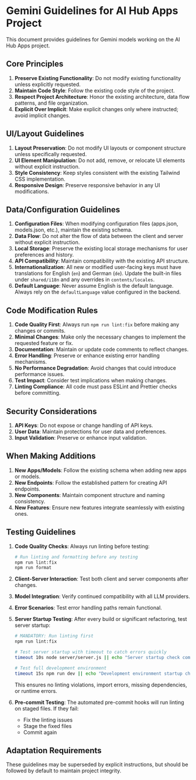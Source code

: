 # Gemini Guidelines for AI Hub Apps Project

This document provides guidelines for Gemini models working on the AI Hub Apps project.

## Core Principles

1.  **Preserve Existing Functionality**: Do not modify existing functionality unless explicitly requested.
2.  **Maintain Code Style**: Follow the existing code style of the project.
3.  **Respect Project Architecture**: Honor the existing architecture, data flow patterns, and file organization.
4.  **Explicit Over Implicit**: Make explicit changes only where instructed; avoid implicit changes.

## UI/Layout Guidelines

1.  **Layout Preservation**: Do not modify UI layouts or component structure unless specifically requested.
2.  **UI Element Manipulation**: Do not add, remove, or relocate UI elements without explicit instruction.
3.  **Style Consistency**: Keep styles consistent with the existing Tailwind CSS implementation.
4.  **Responsive Design**: Preserve responsive behavior in any UI modifications.

## Data/Configuration Guidelines

1.  **Configuration Files**: When modifying configuration files (apps.json, models.json, etc.), maintain the existing schema.
2.  **Data Flow**: Do not alter the flow of data between the client and server without explicit instruction.
3.  **Local Storage**: Preserve the existing local storage mechanisms for user preferences and history.
4.  **API Compatibility**: Maintain compatibility with the existing API structure.
5.  **Internationalization**: All new or modified user-facing keys must have translations for English (`en`) and German (`de`). Update the built-in files under `shared/i18n` and any overrides in `contents/locales`.
6.  **Default Language**: Never assume English is the default language. Always rely on the `defaultLanguage` value configured in the backend.

## Code Modification Rules

1.  **Code Quality First**: Always run `npm run lint:fix` before making any changes or commits.
2.  **Minimal Changes**: Make only the necessary changes to implement the requested feature or fix.
3.  **Documentation**: Maintain or update code comments to reflect changes.
4.  **Error Handling**: Preserve or enhance existing error handling mechanisms.
5.  **No Performance Degradation**: Avoid changes that could introduce performance issues.
6.  **Test Impact**: Consider test implications when making changes.
7.  **Linting Compliance**: All code must pass ESLint and Prettier checks before committing.

## Security Considerations

1.  **API Keys**: Do not expose or change handling of API keys.
2.  **User Data**: Maintain protections for user data and preferences.
3.  **Input Validation**: Preserve or enhance input validation.

## When Making Additions

1.  **New Apps/Models**: Follow the existing schema when adding new apps or models.
2.  **New Endpoints**: Follow the established pattern for creating API endpoints.
3.  **New Components**: Maintain component structure and naming consistency.
4.  **New Features**: Ensure new features integrate seamlessly with existing ones.

## Testing Guidelines

1.  **Code Quality Checks**: Always run linting before testing:

    ```bash
    # Run linting and formatting before any testing
    npm run lint:fix
    npm run format
    ```

2.  **Client-Server Interaction**: Test both client and server components after changes.
3.  **Model Integration**: Verify continued compatibility with all LLM providers.
4.  **Error Scenarios**: Test error handling paths remain functional.
5.  **Server Startup Testing**: After every build or significant refactoring, test server startup:

    ```bash
    # MANDATORY: Run linting first
    npm run lint:fix

    # Test server startup with timeout to catch errors quickly
    timeout 10s node server/server.js || echo "Server startup check completed"

    # Test full development environment
    timeout 15s npm run dev || echo "Development environment startup check completed"
    ```

    This ensures no linting violations, import errors, missing dependencies, or runtime errors.

6.  **Pre-commit Testing**: The automated pre-commit hooks will run linting on staged files. If they fail:
    - Fix the linting issues
    - Stage the fixed files
    - Commit again

## Adaptation Requirements

These guidelines may be superseded by explicit instructions, but should be followed by default to maintain project integrity.
